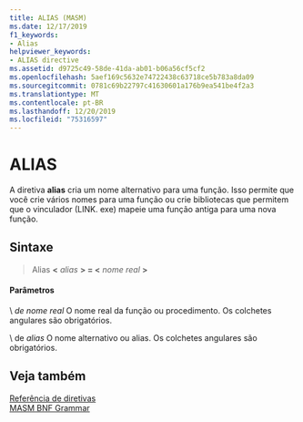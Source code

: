 ```yaml
---
title: ALIAS (MASM)
ms.date: 12/17/2019
f1_keywords:
- Alias
helpviewer_keywords:
- ALIAS directive
ms.assetid: d9725c49-58de-41da-ab01-b06a56cf5cf2
ms.openlocfilehash: 5aef169c5632e74722438c63718ce5b783a8da09
ms.sourcegitcommit: 0781c69b22797c41630601a176b9ea541be4f2a3
ms.translationtype: MT
ms.contentlocale: pt-BR
ms.lasthandoff: 12/20/2019
ms.locfileid: "75316597"
---
```

# <a name="alias"></a>ALIAS

A diretiva **alias** cria um nome alternativo para uma função.  Isso permite que você crie vários nomes para uma função ou crie bibliotecas que permitem que o vinculador (LINK. exe) mapeie uma função antiga para uma nova função.

## <a name="syntax"></a>Sintaxe

> Alias **\<** _alias_ **> = \<** _nome real_ **>**

#### <a name="parameters"></a>Parâmetros

\ *de nome real*
O nome real da função ou procedimento.  Os colchetes angulares são obrigatórios.

\ de *alias*
O nome alternativo ou alias.  Os colchetes angulares são obrigatórios.

## <a name="see-also"></a>Veja também

[Referência de diretivas](directives-reference.md)\
[MASM BNF Grammar](masm-bnf-grammar.md)
